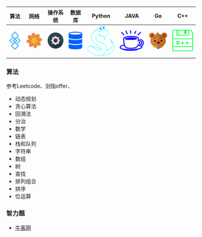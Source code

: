 | 算法 | 网络 | 操作系统 | 数据库 | Python | JAVA | Go | C++ |
|------|------|-----------|---------|---------|-------|------|------|
| <a href="#算法">![算法](/pics/Algorithm.png)</a> | <a href="#网络">![网络](/pics/Internet.png)</a> | <a href="#操作系统">![操作系统](/pics/System.png)</a> | <a href="#数据库">![数据库](/pics/DataBase.png)</a> | <a href="#Python">![Python](/pics/Python.png)</a> | <a href="#JAVA">![JAVA](/pics/JAVA.png)</a> | <a href="#Go">![Go](/pics/Go.png)</a> | <a href="#C++">![C++](/pics/C++.png)</a> |

### 算法
参考Leetcode、剑指offer、
* 动态规划
* 贪心算法
* 回溯法
* 分治
* 数学
* 链表
* 栈和队列
* 字符串
* 数组
* 树
* 查找
* 排列组合
* 排序
* 位运算

### 智力题
* [牛客网](blob/master/notes/牛客网-智力题)
